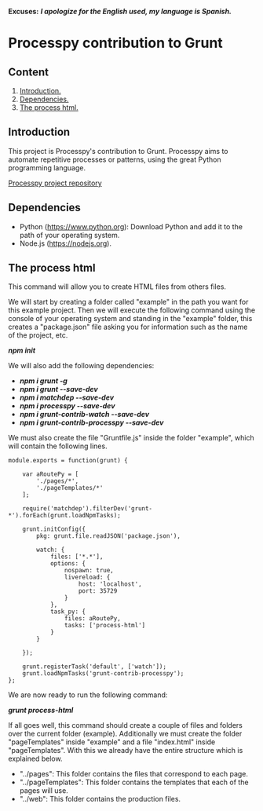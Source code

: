 **Excuses:** ___I apologize for the English used, my language is Spanish.___

# Processpy contribution to Grunt #

## Content ##

1. [Introduction.](#Introduction "Introduction")
2. [Dependencies.](#Dependencies "Dependencies")
3. [The process html.](#TheProcessHtml "The process html")

<span id="Introduction"></span>
## Introduction ##

This project is Processpy's contribution to Grunt. Processpy aims to automate repetitive processes or patterns, using the great Python programming language.

[Processpy project repository](https://github.com/andresg9108/processpy "Processpy project repository")

<span id="Dependencies"></span>
## Dependencies ##

- Python (https://www.python.org): Download Python and add it to the path of your operating system.
- Node.js (https://nodejs.org).

<span id="TheProcessHtml"></span>
## The process html ##

This command will allow you to create HTML files from others files.

We will start by creating a folder called "example" in the path you want for this example project. Then we will execute the following command using the console of your operating system and standing in the "example" folder, this creates a "package.json" file asking you for information such as the name of the project, etc.

***npm init***

We will also add the following dependencies:

- ***npm i grunt -g***
- ***npm i grunt --save-dev***
- ***npm i matchdep --save-dev***
- ***npm i processpy --save-dev***
- ***npm i grunt-contrib-watch --save-dev***
- ***npm i grunt-contrib-processpy --save-dev***

We must also create the file "Gruntfile.js" inside the folder "example", which will contain the following lines.

~~~
module.exports = function(grunt) {
	
    var aRoutePy = [
        './pages/*',
        './pageTemplates/*'
    ];

    require('matchdep').filterDev('grunt-*').forEach(grunt.loadNpmTasks);

    grunt.initConfig({
        pkg: grunt.file.readJSON('package.json'),

        watch: {
            files: ['*.*'],
            options: {
                nospawn: true,
                livereload: {
                    host: 'localhost',
                    port: 35729
                }
            },
            task_py: {
                files: aRoutePy,
                tasks: ['process-html']
            }
        }
        
    });

    grunt.registerTask('default', ['watch']);
    grunt.loadNpmTasks('grunt-contrib-processpy');
};
~~~

We are now ready to run the following command:

***grunt process-html***

If all goes well, this command should create a couple of files and folders over the current folder (example). Additionally we must create the folder "pageTemplates" inside "example" and a file "index.html" inside "pageTemplates". With this we already have the entire structure which is explained below.

- "../pages": This folder contains the files that correspond to each page.
- "../pageTemplates": This folder contains the templates that each of the pages will use.
- "../web": This folder contains the production files.